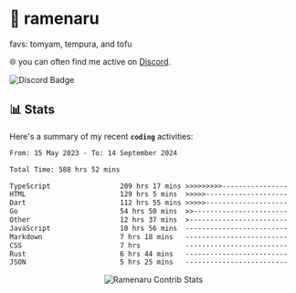 # 🍜 ramenaru
favs: tomyam, tempura, and tofu

🌐 you can often find me active on [Discord](https://discordapp.com/users/503291004200157185).

![Discord Badge](https://dcbadge.vercel.app/api/shield/503291004200157185)

## 📊 Stats

Here's a summary of my recent **`coding`** activities:

<!--START_SECTION:waka-->

```txt
From: 15 May 2023 - To: 14 September 2024

Total Time: 588 hrs 52 mins

TypeScript                 209 hrs 17 mins >>>>>>>>>----------------   35.54 %
HTML                       129 hrs 5 mins  >>>>>--------------------   21.92 %
Dart                       112 hrs 55 mins >>>>>--------------------   19.18 %
Go                         54 hrs 50 mins  >>-----------------------   09.31 %
Other                      12 hrs 37 mins  >------------------------   02.14 %
JavaScript                 10 hrs 56 mins  -------------------------   01.86 %
Markdown                   7 hrs 18 mins   -------------------------   01.24 %
CSS                        7 hrs           -------------------------   01.19 %
Rust                       6 hrs 44 mins   -------------------------   01.14 %
JSON                       5 hrs 25 mins   -------------------------   00.92 %
```

<!--END_SECTION:waka-->

<div style="text-align: center;">
   <img align="center" src="https://github-readme-streak-stats.herokuapp.com/?user=Ramenaru&theme=dark&card_width=520" alt="Ramenaru Contrib Stats" />
</div>

